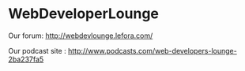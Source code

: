 # WebDeveloperLounge
Our forum: http://webdevlounge.lefora.com/

Our podcast site : http://www.podcasts.com/web-developers-lounge-2ba237fa5
